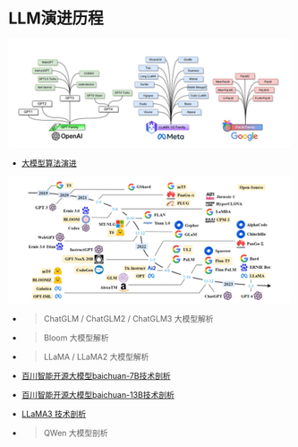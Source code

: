 # LLM演进历程
![国外三巨头](LLM演进历程_llm-famliy.jpg)

*   [大模型算法演进](https://zhuanlan.zhihu.com/p/600016134)

![](LLM演进历程_llm-timeline-v2.png)

*   > ChatGLM / ChatGLM2 / ChatGLM3 大模型解析
    
*   > Bloom 大模型解析
    
*   > LLaMA / LLaMA2 大模型解析
    
*   [百川智能开源大模型baichuan-7B技术剖析](https://www.zhihu.com/question/606757218/answer/3075464500)
*   [百川智能开源大模型baichuan-13B技术剖析](https://www.zhihu.com/question/611507751/answer/3114988669)
*   [LLaMA3 技术剖析](https://www.zhihu.com/question/653374932/answer/3470909634)
*   > QWen 大模型剖析